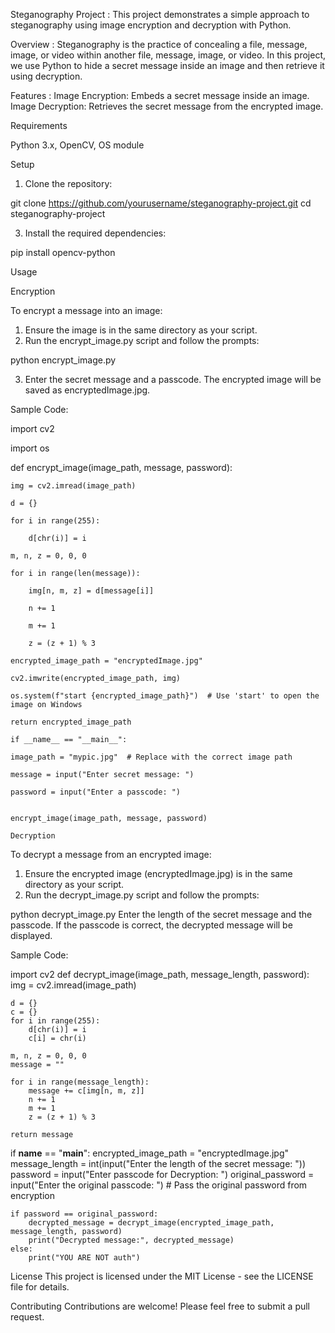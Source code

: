 Steganography Project : This project demonstrates a simple approach to steganography using image encryption and decryption with Python.

Overview : Steganography is the practice of concealing a file, message, image, or video within another file, message, image, or video. In this project, we use Python to hide a secret message inside an image and then retrieve it using decryption.

Features : 
Image Encryption: Embeds a secret message inside an image.
Image Decryption: Retrieves the secret message from the encrypted image.

Requirements

Python 3.x,
OpenCV,
OS module

Setup
1. Clone the repository:
   
git clone https://github.com/yourusername/steganography-project.git
cd steganography-project

3. Install the required dependencies:
   
pip install opencv-python

Usage

Encryption

To encrypt a message into an image:

1. Ensure the image is in the same directory as your script.
2. Run the encrypt_image.py script and follow the prompts:

python encrypt_image.py

3. Enter the secret message and a passcode. The encrypted image will be saved as encryptedImage.jpg.

Sample Code:

import cv2

import os

def encrypt_image(image_path, message, password):

    img = cv2.imread(image_path)
    
    d = {}
    
    for i in range(255):
    
        d[chr(i)] = i
        
    m, n, z = 0, 0, 0
    
    for i in range(len(message)):
    
        img[n, m, z] = d[message[i]]
        
        n += 1
        
        m += 1
        
        z = (z + 1) % 3
        
    encrypted_image_path = "encryptedImage.jpg"
    
    cv2.imwrite(encrypted_image_path, img)
    
    os.system(f"start {encrypted_image_path}")  # Use 'start' to open the image on Windows
    
    return encrypted_image_path 
    
    if __name__ == "__main__":
    
    image_path = "mypic.jpg"  # Replace with the correct image path
    
    message = input("Enter secret message: ")
    
    password = input("Enter a passcode: ")

    
    encrypt_image(image_path, message, password)

    Decryption
To decrypt a message from an encrypted image:

1. Ensure the encrypted image (encryptedImage.jpg) is in the same directory as your script.
2. Run the decrypt_image.py script and follow the prompts:


python decrypt_image.py
Enter the length of the secret message and the passcode. 
If the passcode is correct, the decrypted message will be displayed.

Sample Code:


import cv2
def decrypt_image(image_path, message_length, password):
    img = cv2.imread(image_path)
    
    d = {}
    c = {}
    for i in range(255):
        d[chr(i)] = i
        c[i] = chr(i)

    m, n, z = 0, 0, 0
    message = ""
    
    for i in range(message_length):
        message += c[img[n, m, z]]
        n += 1
        m += 1
        z = (z + 1) % 3

    return message

if __name__ == "__main__":
    encrypted_image_path = "encryptedImage.jpg"
    message_length = int(input("Enter the length of the secret message: "))
    password = input("Enter passcode for Decryption: ")
    original_password = input("Enter the original passcode: ")  # Pass the original password from encryption

    if password == original_password:
        decrypted_message = decrypt_image(encrypted_image_path, message_length, password)
        print("Decrypted message:", decrypted_message)
    else:
        print("YOU ARE NOT auth")
        
License
This project is licensed under the MIT License - see the LICENSE file for details.

Contributing
Contributions are welcome! Please feel free to submit a pull request.
